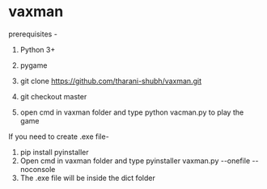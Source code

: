 # vaxman
prerequisites -
1. Python 3+
2. pygame


1. git clone https://github.com/tharani-shubh/vaxman.git
2. git checkout master
3. open cmd in vaxman folder and type python vacman.py to play the game

If you need to create .exe file-
1. pip install pyinstaller
2. Open cmd in vaxman folder and type pyinstaller vaxman.py --onefile --noconsole
3. The .exe file will be inside the dict folder
